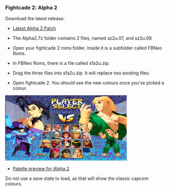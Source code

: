 ### Fightcade 2: Alpha 2
Download the latest release:
 * [Latest Alpha 2 Patch](roms/Fightcade/12-12-2021-A2.7z?raw=true)

* The Alpha2.7z folder contains 2 files, named sz2u.07, and sz2u.08
* Open your fightcade 2 roms folder. Inside it is a subfolder called FBNeo Roms. 
* In FBNeo Roms, there is a file called sfa2u.zip.
* Drag the three files into sfa2u.zip. It will replace two existing files.
* Open fightcade 2. You should see the new colours once you've picked a colour.

![character select](images/a2.png)

 * [Palette preview for Alpha 2](colourset/4-12-2020-A2-colourset.7z?raw=true)

Do not use a save state to load, as that will show the classic capcom colours.

